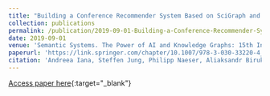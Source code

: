 ```yaml
---
title: "Building a Conference Recommender System Based on SciGraph and WikiCFP"
collection: publications
permalink: /publication/2019-09-01-Building-a-Conference-Recommender-System-Based-on-SciGraph-and-WikiCFP
date: 2019-09-01
venue: 'Semantic Systems. The Power of AI and Knowledge Graphs: 15th International Conference, SEMANTiCS 2019, Karlsruhe, Germany, September 9–12, 2019.'
paperurl: 'https://link.springer.com/chapter/10.1007/978-3-030-33220-4_9'
citation: 'Andreea Iana, Steffen Jung, Philipp Naeser, Aliaksandr Birukou, Sven Hertling, and Heiko Paulheim, &quot;Building a Conference Recommender System Based on SciGraph and WikiCFP.&quot; In Semantic Systems. The Power of AI and Knowledge Graphs: 15th International Conference, SEMANTiCS 2019, Karlsruhe, Germany, September 9–12, 2019, Proceedings 15, pp. 117-123. Springer International Publishing, 2019.'
---
```

[Access paper here](https://link.springer.com/chapter/10.1007/978-3-030-33220-4_9){:target="_blank"}
